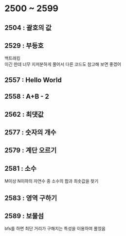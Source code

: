 # 2500 ~ 2599


## 2504 : 괄호의 값

## 2529 : 부등호
백트래킹  
이긴 한데 너무 지저분하게 풀어서 다른 코드도 참고해 보면 좋겠어

## 2557 : Hello World

## 2558 : A+B - 2

## 2562 : 최댓값

## 2577 : 숫자의 개수

## 2579 : 계단 오르기

## 2581 : 소수
M이상 N이하의 자연수 중 소수의 합과 최솟값을 찾기

## 2583 : 영역 구하기

## 2589 : 보물섬
bfs를 하면 최단 거리가 구해지는 특성을 이용하여 풀었음
